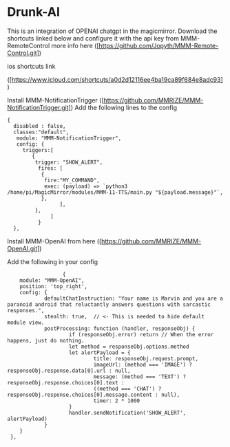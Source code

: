 # Drunk-AI
This is an integration of OPENAI chatgpt in the magicmirror.
Download the shortcuts linked below and configure it with the api key from MMM-RemoteControl 
 more info here ([https://github.com/Jopyth/MMM-Remote-Control.git])

ios shortcuts link 

([https://www.icloud.com/shortcuts/a0d2d12116ee4ba19ca89f684e8adc93])

Install MMM-NotificationTrigger ([https://github.com/MMRIZE/MMM-NotificationTrigger.git])
Add the following lines to the config
 

    
    
    {
      disabled : false,
      classes:"default",
       module: "MMM-NotificationTrigger",
       config: {
         triggers:[
            {
             trigger: "SHOW_ALERT",
              fires: [
               {
                fire:"MY_COMMAND",
                exec: (payload) => `python3 /home/pi/MagicMirror/modules/MMM-11-TTS/main.py "${payload.message}"`,
               },
                     ],
             },
                  ]
              }
      },



Install MMM-OpenAI from here ([https://github.com/MMRIZE/MMM-OpenAI.git])

Add the following in your config 
                      
                      
                      
                      {
        module: "MMM-OpenAI",
        position: 'top_right',
        config: {
                defaultChatInstruction: "Your name is Marvin and you are a paranoid android that reluctantly answers questions with sarcastic responses.",
                stealth: true,  // <- This is needed to hide default module view.
                postProcessing: function (handler, responseObj) {
                        if (responseObj.error) return // When the error happens, just do nothing.
                        let method = responseObj.options.method
                        let alertPayload = {
                                title: responseObj.request.prompt,
                                imageUrl: (method === 'IMAGE') ? responseObj.response.data[0].url : null,
                                message: (method === 'TEXT') ? responseObj.response.choices[0].text : 
                                ((method === 'CHAT') ? responseObj.response.choices[0].message.content : null),
                                timer: 2 * 1000
                        }
                        handler.sendNotification('SHOW_ALERT', alertPayload)
                }
        }
     },


